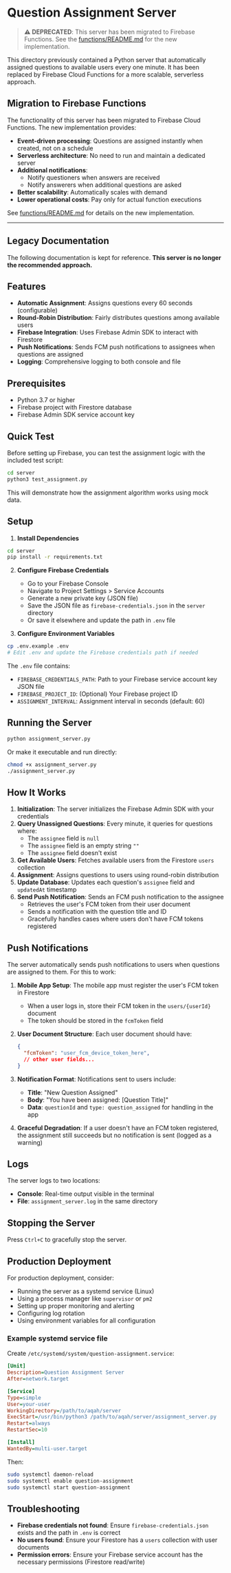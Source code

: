 # Question Assignment Server

> **⚠️ DEPRECATED**: This server has been migrated to Firebase Functions. See the [functions/README.md](functions/README.md) for the new implementation.

This directory previously contained a Python server that automatically assigned questions to available users every one minute. It has been replaced by Firebase Cloud Functions for a more scalable, serverless approach.

## Migration to Firebase Functions

The functionality of this server has been migrated to Firebase Cloud Functions. The new implementation provides:

- **Event-driven processing**: Questions are assigned instantly when created, not on a schedule
- **Serverless architecture**: No need to run and maintain a dedicated server
- **Additional notifications**: 
  - Notify questioners when answers are received
  - Notify answerers when additional questions are asked
- **Better scalability**: Automatically scales with demand
- **Lower operational costs**: Pay only for actual function executions

See [functions/README.md](functions/README.md) for details on the new implementation.

---

## Legacy Documentation

The following documentation is kept for reference. **This server is no longer the recommended approach.**

## Features

- **Automatic Assignment**: Assigns questions every 60 seconds (configurable)
- **Round-Robin Distribution**: Fairly distributes questions among available users
- **Firebase Integration**: Uses Firebase Admin SDK to interact with Firestore
- **Push Notifications**: Sends FCM push notifications to assignees when questions are assigned
- **Logging**: Comprehensive logging to both console and file

## Prerequisites

- Python 3.7 or higher
- Firebase project with Firestore database
- Firebase Admin SDK service account key

## Quick Test

Before setting up Firebase, you can test the assignment logic with the included test script:

```bash
cd server
python3 test_assignment.py
```

This will demonstrate how the assignment algorithm works using mock data.

## Setup

1. **Install Dependencies**

```bash
cd server
pip install -r requirements.txt
```

2. **Configure Firebase Credentials**

   - Go to your Firebase Console
   - Navigate to Project Settings > Service Accounts
   - Generate a new private key (JSON file)
   - Save the JSON file as `firebase-credentials.json` in the `server` directory
   - Or save it elsewhere and update the path in `.env` file

3. **Configure Environment Variables**

```bash
cp .env.example .env
# Edit .env and update the Firebase credentials path if needed
```

The `.env` file contains:
- `FIREBASE_CREDENTIALS_PATH`: Path to your Firebase service account key JSON file
- `FIREBASE_PROJECT_ID`: (Optional) Your Firebase project ID
- `ASSIGNMENT_INTERVAL`: Assignment interval in seconds (default: 60)

## Running the Server

```bash
python assignment_server.py
```

Or make it executable and run directly:

```bash
chmod +x assignment_server.py
./assignment_server.py
```

## How It Works

1. **Initialization**: The server initializes the Firebase Admin SDK with your credentials
2. **Query Unassigned Questions**: Every minute, it queries for questions where:
   - The `assignee` field is `null`
   - The `assignee` field is an empty string `""`
   - The `assignee` field doesn't exist
3. **Get Available Users**: Fetches available users from the Firestore `users` collection
4. **Assignment**: Assigns questions to users using round-robin distribution
5. **Update Database**: Updates each question's `assignee` field and `updatedAt` timestamp
6. **Send Push Notification**: Sends an FCM push notification to the assignee
   - Retrieves the user's FCM token from their user document
   - Sends a notification with the question title and ID
   - Gracefully handles cases where users don't have FCM tokens registered

## Push Notifications

The server automatically sends push notifications to users when questions are assigned to them. For this to work:

1. **Mobile App Setup**: The mobile app must register the user's FCM token in Firestore
   - When a user logs in, store their FCM token in the `users/{userId}` document
   - The token should be stored in the `fcmToken` field

2. **User Document Structure**: Each user document should have:
   ```json
   {
     "fcmToken": "user_fcm_device_token_here",
     // other user fields...
   }
   ```

3. **Notification Format**: Notifications sent to users include:
   - **Title**: "New Question Assigned"
   - **Body**: "You have been assigned: [Question Title]"
   - **Data**: `questionId` and `type: question_assigned` for handling in the app

4. **Graceful Degradation**: If a user doesn't have an FCM token registered, the assignment still succeeds but no notification is sent (logged as a warning)

## Logs

The server logs to two locations:
- **Console**: Real-time output visible in the terminal
- **File**: `assignment_server.log` in the same directory

## Stopping the Server

Press `Ctrl+C` to gracefully stop the server.

## Production Deployment

For production deployment, consider:
- Running the server as a systemd service (Linux)
- Using a process manager like `supervisor` or `pm2`
- Setting up proper monitoring and alerting
- Configuring log rotation
- Using environment variables for all configuration

### Example systemd service file

Create `/etc/systemd/system/question-assignment.service`:

```ini
[Unit]
Description=Question Assignment Server
After=network.target

[Service]
Type=simple
User=your-user
WorkingDirectory=/path/to/aqah/server
ExecStart=/usr/bin/python3 /path/to/aqah/server/assignment_server.py
Restart=always
RestartSec=10

[Install]
WantedBy=multi-user.target
```

Then:
```bash
sudo systemctl daemon-reload
sudo systemctl enable question-assignment
sudo systemctl start question-assignment
```

## Troubleshooting

- **Firebase credentials not found**: Ensure `firebase-credentials.json` exists and the path in `.env` is correct
- **No users found**: Ensure your Firestore has a `users` collection with user documents
- **Permission errors**: Ensure your Firebase service account has the necessary permissions (Firestore read/write)
